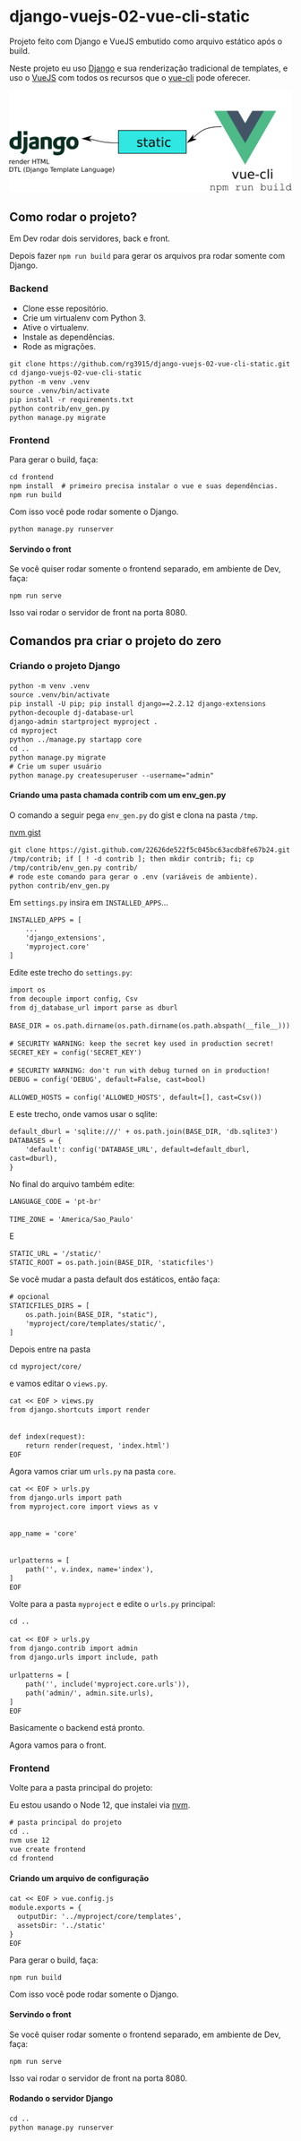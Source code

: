 # django-vuejs-02-vue-cli-static

Projeto feito com Django e VueJS embutido como arquivo estático após o build.


Neste projeto eu uso [Django][1] e sua renderização tradicional de templates, e uso o [VueJS][2] com todos os recursos que o [vue-cli](https://cli.vuejs.org/) pode oferecer.

![django-vue02.png](img/django-vue02.png)


## Como rodar o projeto?

Em Dev rodar dois servidores, back e front.

Depois fazer `npm run build` para gerar os arquivos pra rodar somente com Django.

### Backend

* Clone esse repositório.
* Crie um virtualenv com Python 3.
* Ative o virtualenv.
* Instale as dependências.
* Rode as migrações.

```
git clone https://github.com/rg3915/django-vuejs-02-vue-cli-static.git
cd django-vuejs-02-vue-cli-static
python -m venv .venv
source .venv/bin/activate
pip install -r requirements.txt
python contrib/env_gen.py
python manage.py migrate
```

### Frontend

Para gerar o build, faça:

```
cd frontend
npm install  # primeiro precisa instalar o vue e suas dependências.
npm run build
```

Com isso você pode rodar somente o Django.

```
python manage.py runserver
```


#### Servindo o front

Se você quiser rodar somente o frontend separado, em ambiente de Dev, faça:

```
npm run serve
```

Isso vai rodar o servidor de front na porta 8080.


## Comandos pra criar o projeto do zero

### Criando o projeto Django

```
python -m venv .venv
source .venv/bin/activate
pip install -U pip; pip install django==2.2.12 django-extensions python-decouple dj-database-url
django-admin startproject myproject .
cd myproject
python ../manage.py startapp core
cd ..
python manage.py migrate
# Crie um super usuário
python manage.py createsuperuser --username="admin"
```

#### Criando uma pasta chamada contrib com um env_gen.py

O comando a seguir pega `env_gen.py` do gist e clona na pasta `/tmp`.

[nvm gist][4]

```
git clone https://gist.github.com/22626de522f5c045bc63acdb8fe67b24.git /tmp/contrib; if [ ! -d contrib ]; then mkdir contrib; fi; cp /tmp/contrib/env_gen.py contrib/
# rode este comando para gerar o .env (variáveis de ambiente).
python contrib/env_gen.py
```

Em `settings.py` insira em `INSTALLED_APPS`...

```
INSTALLED_APPS = [
    ...
    'django_extensions',
    'myproject.core'
]
```

Edite este trecho do `settings.py`:

```
import os
from decouple import config, Csv
from dj_database_url import parse as dburl

BASE_DIR = os.path.dirname(os.path.dirname(os.path.abspath(__file__)))

# SECURITY WARNING: keep the secret key used in production secret!
SECRET_KEY = config('SECRET_KEY')

# SECURITY WARNING: don't run with debug turned on in production!
DEBUG = config('DEBUG', default=False, cast=bool)

ALLOWED_HOSTS = config('ALLOWED_HOSTS', default=[], cast=Csv())
```

E este trecho, onde vamos usar o sqlite:

```
default_dburl = 'sqlite:///' + os.path.join(BASE_DIR, 'db.sqlite3')
DATABASES = {
    'default': config('DATABASE_URL', default=default_dburl, cast=dburl),
}
```

No final do arquivo também edite:

```
LANGUAGE_CODE = 'pt-br'

TIME_ZONE = 'America/Sao_Paulo'
```

E

```
STATIC_URL = '/static/'
STATIC_ROOT = os.path.join(BASE_DIR, 'staticfiles')
```

Se você mudar a pasta default dos estáticos, então faça:

```
# opcional
STATICFILES_DIRS = [
    os.path.join(BASE_DIR, "static"),
    'myproject/core/templates/static/',
]
```

Depois entre na pasta

```
cd myproject/core/
```

e vamos editar o `views.py`.

```
cat << EOF > views.py
from django.shortcuts import render


def index(request):
    return render(request, 'index.html')
EOF
```

Agora vamos criar um `urls.py` na pasta `core`.

```
cat << EOF > urls.py
from django.urls import path
from myproject.core import views as v


app_name = 'core'


urlpatterns = [
    path('', v.index, name='index'),
]
EOF
```

Volte para a pasta `myproject` e edite o `urls.py` principal:

```
cd ..

cat << EOF > urls.py
from django.contrib import admin
from django.urls import include, path

urlpatterns = [
    path('', include('myproject.core.urls')),
    path('admin/', admin.site.urls),
]
EOF
```

Basicamente o backend está pronto.

Agora vamos para o front.

### Frontend

Volte para a pasta principal do projeto:

Eu estou usando o Node 12, que instalei via [nvm][4].

```
# pasta principal do projeto
cd ..
nvm use 12
vue create frontend
cd frontend
```

#### Criando um arquivo de configuração

```
cat << EOF > vue.config.js
module.exports = {
  outputDir: '../myproject/core/templates',
  assetsDir: '../static'
}
EOF
```

Para gerar o build, faça:

```
npm run build
```

Com isso você pode rodar somente o Django.


#### Servindo o front

Se você quiser rodar somente o frontend separado, em ambiente de Dev, faça:

```
npm run serve
```

Isso vai rodar o servidor de front na porta 8080.

#### Rodando o servidor Django

```
cd ..
python manage.py runserver
```



[1]: https://www.djangoproject.com/
[2]: https://vuejs.org/
[3]: https://github.com/axios/axios
[4]: https://gist.github.com/rg3915/6fad3d19f2b511ec5da40cef5a168ca5
